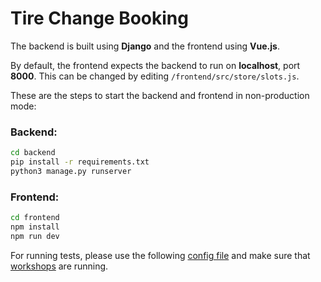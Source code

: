 # Tire Change Booking

The backend is built using **Django** and the frontend using **Vue.js**.

By default, the frontend expects the backend to run on **localhost**, port **8000**. This can be changed by editing `/frontend/src/store/slots.js`.

These are the steps to start the backend and frontend in non-production mode:

### Backend:
```bash
cd backend
pip install -r requirements.txt
python3 manage.py runserver
```

### Frontend:
```bash
cd frontend
npm install
npm run dev
```

For running tests, please use the following [config file](https://raw.githubusercontent.com/ArkadSt/tire_change_booking/refs/heads/main/backend/workshops.yaml) and make sure that [workshops](https://github.com/Surmus/tire-change-workshop) are running.


